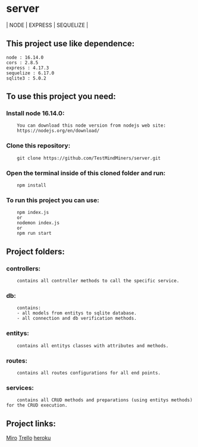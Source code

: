 # server
| NODE | EXPRESS | SEQUELIZE |


## This project use like dependence:

````
node : 16.14.0
cors : 2.8.5
express : 4.17.3
sequelize : 6.17.0
sqlite3 : 5.0.2
````

## To use this project you need:

### Install node 16.14.0:

```
    You can download this node version from nodejs web site:
    https://nodejs.org/en/download/
```

### Clone this repository:

```
    git clone https://github.com/TestMindMiners/server.git
```

### Open the terminal inside of this cloned folder and run:

```
    npm install
```

### To run this project you can use:

```
    npm index.js
    or
    nodemon index.js
    or 
    npm run start
```

## Project folders:

### controllers:

```
    contains all controller methods to call the specific service.
```

### db:

```
    contains:
    - all models from entitys to sqlite database.
    - all connection and db verification methods.
```

### entitys:

```
    contains all entitys classes with attributes and methods.
```

### routes:

```
    contains all routes configurations for all end points.
```

### services:

```
    contains all CRUD methods and preparations (using entitys methods) for the CRUD execution.
```

## Project links:

[Miro](https://miro.com/app/board/uXjVOJ_gH7w=/?invite_link_id=245127349888)
[Trello](https://trello.com/invite/b/A11AQHkK/4f83871db3e51970aa73af3d74fd0172/mindminers-test)
[heroku](https://mindminerstestserver.herokuapp.com/)